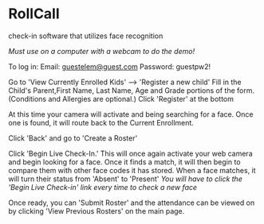 # RollCall
check-in software that utilizes face recognition

*Must use on a computer with a webcam to do the demo!*

To log in:
Email: guestelem@guest.com
Password: guestpw2!

Go to 'View Currently Enrolled Kids' --> 'Register a new child'
Fill in the Child's Parent,First Name, Last Name, Age and Grade portions of the form. (Conditions and Allergies are optional.)
Click 'Register' at the bottom

At this time your camera will activate and being searching for a face. Once one is found, it will route back to the Current Enrollment.

Click 'Back' and go to 'Create a Roster'

Click 'Begin Live Check-In.' This will once again activate your web camera and begin looking for a face.
Once it finds a match, it will then begin to compare them with other face codes it has stored.
When a face matches, it will turn their status from 'Absent' to 'Present'
*You will have to click the 'Begin Live Check-in' link every time to check a new face*

Once ready, you can 'Submit Roster' and the attendance can be viewed on by clicking 'View Previous Rosters' on the main page.
